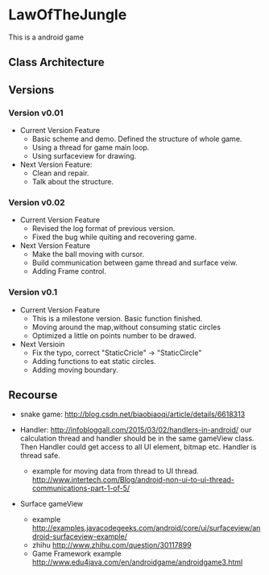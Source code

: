 # LawOfTheJungle
This is a android game
## Class Architecture
## Versions

### Version v0.01
- Current Version Feature
	- Basic scheme and demo. Defined the structure of whole game.
	- Using a thread for game main loop.
	- Using surfaceview for drawing.
- Next Version Feature:
	- Clean and repair.
	- Talk about the structure.

### Version v0.02
- Current Version Feature
	- Revised the log format of previous version.
	- Fixed the bug while quiting and recovering game.
- Next Version Feature
	- Make the ball moving with cursor.
	- Build communication between game thread and surface veiw.
	- Adding Frame control.

### Version v0.1
- Current Version Feature
	- This is a milestone version. Basic function finished.
	- Moving around the map,without consuming static circles
	- Optimized a little on points number to be drawed.
- Next Versioin
	- Fix the typo,  correct "StaticCricle" -> "StaticCircle"
	- Adding functions to eat static circles.
	- Adding moving boundary.
	

## Recourse
- snake game: 
	http://blog.csdn.net/biaobiaoqi/article/details/6618313
 	
- Handler:
	http://infobloggall.com/2015/03/02/handlers-in-android/
	our calculation thread and handler should be in the same gameView class. Then Handler could get access to all UI element, bitmap etc. Handler is thread safe.
	- example for moving data from thread to UI thread.
		http://www.intertech.com/Blog/android-non-ui-to-ui-thread-communications-part-1-of-5/
- Surface gameView
	- example 
		http://examples.javacodegeeks.com/android/core/ui/surfaceview/android-surfaceview-example/
	- zhihu
		http://www.zhihu.com/question/30117899
	- Game Framework example
		http://www.edu4java.com/en/androidgame/androidgame3.html
